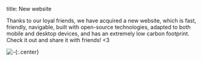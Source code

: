 title: New website

Thanks to our loyal friends, we have acquired a new website,
which is fast, friendly, navigable, built with open-source technologies,
adapted to both mobile and desktop devices, and has an extremely low carbon footprint.
Check it out and share it with friends! <3

![-](https://picsum.photos/600/400?random){:.center}
